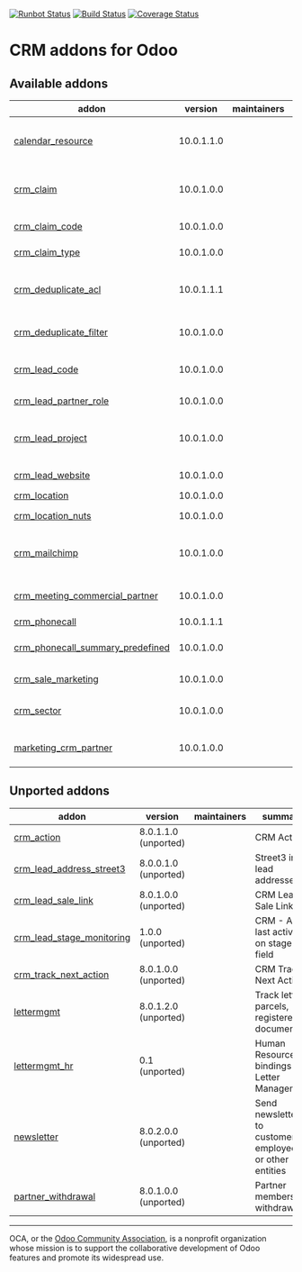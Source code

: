 [![Runbot Status](https://runbot.odoo-community.org/runbot/badge/flat/111/10.0.svg)](https://runbot.odoo-community.org/runbot/repo/github-com-oca-crm-111)
[![Build Status](https://travis-ci.org/OCA/crm.svg?branch=10.0)](https://travis-ci.org/OCA/crm)
[![Coverage Status](https://codecov.io/gh/OCA/crm/branch/10.0/graphs/badge.svg)](https://codecov.io/gh/OCA/crm/branch/10.0)

CRM addons for Odoo
===================

[//]: # (addons)

Available addons
----------------
addon | version | maintainers | summary
--- | --- | --- | ---
[calendar_resource](calendar_resource/) | 10.0.1.1.0 |  | New features to facilitate resource management with meetings.
[crm_claim](crm_claim/) | 10.0.1.0.0 |  | Track your customers/vendors claims and grievances.
[crm_claim_code](crm_claim_code/) | 10.0.1.0.0 |  | Sequential Code for Claims
[crm_claim_type](crm_claim_type/) | 10.0.1.0.0 |  | Claim types for CRM
[crm_deduplicate_acl](crm_deduplicate_acl/) | 10.0.1.1.1 |  | Contact deduplication with fine-grained permission control
[crm_deduplicate_filter](crm_deduplicate_filter/) | 10.0.1.0.0 |  | Exclude records from the deduplication
[crm_lead_code](crm_lead_code/) | 10.0.1.0.0 |  | Sequential Code for Leads / Opportunities
[crm_lead_partner_role](crm_lead_partner_role/) | 10.0.1.0.0 |  | Assign partner and roles to your leads
[crm_lead_project](crm_lead_project/) | 10.0.1.0.0 |  | Create a project when converting lead into opportunity
[crm_lead_website](crm_lead_website/) | 10.0.1.0.0 |  | Add Website field to leads
[crm_location](crm_location/) | 10.0.1.0.0 |  | CRM location
[crm_location_nuts](crm_location_nuts/) | 10.0.1.0.0 |  | NUTS Regions in CRM
[crm_mailchimp](crm_mailchimp/) | 10.0.1.0.0 |  | Manage your mailchimp audiences with Odoo
[crm_meeting_commercial_partner](crm_meeting_commercial_partner/) | 10.0.1.0.0 |  | CRM Meeting Commercial Partner
[crm_phonecall](crm_phonecall/) | 10.0.1.1.1 |  | CRM Phone Calls
[crm_phonecall_summary_predefined](crm_phonecall_summary_predefined/) | 10.0.1.0.0 |  | Allows to choose from a defined summary list
[crm_sale_marketing](crm_sale_marketing/) | 10.0.1.0.0 |  | Marketing Details of Sales
[crm_sector](crm_sector/) | 10.0.1.0.0 |  | Link leads/opportunities to sectors
[marketing_crm_partner](marketing_crm_partner/) | 10.0.1.0.0 |  | Copy tracking fields from leads to partners


Unported addons
---------------
addon | version | maintainers | summary
--- | --- | --- | ---
[crm_action](crm_action/) | 8.0.1.1.0 (unported) |  | CRM Action
[crm_lead_address_street3](crm_lead_address_street3/) | 8.0.0.1.0 (unported) |  | Street3 in lead addresses
[crm_lead_sale_link](crm_lead_sale_link/) | 8.0.1.0.0 (unported) |  | CRM Lead Sale Link
[crm_lead_stage_monitoring](crm_lead_stage_monitoring/) | 1.0.0 (unported) |  | CRM - Add last activity on stage field
[crm_track_next_action](crm_track_next_action/) | 8.0.1.0.0 (unported) |  | CRM Track Next Action
[lettermgmt](lettermgmt/) | 8.0.1.2.0 (unported) |  | Track letters, parcels, registered documents
[lettermgmt_hr](lettermgmt_hr/) | 0.1 (unported) |  | Human Resources bindings for Letter Management
[newsletter](newsletter/) | 8.0.2.0.0 (unported) |  | Send newsletters to customers, employees or other entities
[partner_withdrawal](partner_withdrawal/) | 8.0.1.0.0 (unported) |  | Partner membership withdrawal

[//]: # (end addons)

----

OCA, or the [Odoo Community Association](http://odoo-community.org/), is a nonprofit organization whose
mission is to support the collaborative development of Odoo features and
promote its widespread use.
